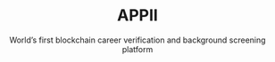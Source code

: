 ---
layout: "case-study"
menu: 
  footer_customers:
    weigth: 1
case_study: true
order: 100
title: "APPII"
subtitle: "World’s first blockchain career verification and background screening platform"
cover_image: "appii.jpg"
industries: ["Recruitment"]
summary: "APPII is an online verification, career management, and recruitment platform."
link: 
  url: "https://appii.io/"

deliverables: "Blockchain-based career verification application"

challenge:
  title: "Verification of educational and work experience is an expensive and time-consuming process for employers and recruiters. The recruitment sector relies on multiple verifications across organisations and intermediaries to check the claims an individual makes about their education and employment."
  content: |-
    Verification of educational and work experience is an expensive and time-consuming process for employers and recruiters. The recruitment sector relies on multiple verifications across organisations and intermediaries to check the claims an individual makes about their education and employment.

    The existing process requires the repeated acquisition of the same pieces of data. The failure to do these checks leads to time and expense incurred when the experience of the new hire is discovered to be fraudulent. There is also legal and operational risk where the qualifications are related to health and safety, or compliance.

    APPII wanted to change the cross-referencing process by providing control of the process to the candidate, enabling quicker and cheaper checks. APPII ensures that the authentication of a candidate’s experience is a one-time event, with the record of the verification stored securely and permanently for any person or organisation that requests access to view it.

delivery:
  diagram: "appii.svg"
  title: "Applied Blockchain and APPII designed a platform underpinned by blockchain and digital signatures as a way to create a single immutable record of an individual’s experience."
  content: |-
    Applied Blockchain led the solution design and advisory for the technical architecture of APPII, developing a Smart Contract data store for each user with controls over third party access to that data. Educational institutions and employers that participate in the network are able to verify a user’s experience with a digital signature that is stored against their record on the blockchain. This also eliminates the need for ‘double handling’ and processing by multiple verification providers.

    The backend development of the application included developing functionality to integrate Know Your Customer (KYC) providers for verification, issuing and storing digital signatures, biometrics, and integrating Applied Blockchain’s ‘Privacy’ component to ensure compliance with data protection and privacy standards.

    The front end of APPII included a process of user research (for applicants, companies and education institutions), design and development for each of the user groups. A web and mobile version were developed with an intuitive user experience for the ID verification process and storage and management of digital keys for educational institutions and employers to attest to a user’s experience.

results: 
  title: "Applied Blockchain worked with APPII from the research and design phase through to the release of a production-grade platform for developing its career verification platform – which you can download via the Google Play and Apple Store."
  content: |-
    All applicants on APPII are verified, making manual referencing a thing of the past
  icons:
    - image: "icon-integrity"
      title: "Data integrity"
    - image: "icon-no-third-party"
      title: "No third-party authentication process"
    - image: "icon-permission"
      title: "Permissioned for users to view and update data"
    - image: "icon-reduction"
      title: "Cost reduction"
    - image: "icon-ux"
      title: "Brilliant UX"
    - image: "icon-thumb"
      title: "Biometric verification"

testimonial:
    - quote: "Adi and the team at Applied Blockchain have been instrumental in bringing our idea to life. The team delivered an outstanding platform and continue to deliver innovative features that will hopefully lead the way in assisting employers to find pre-verified talent, and for talent to increase their employability."
      author: "Gary McKay"
      position: "Managing Director, APPII"
      image: "gary-mckay"
---